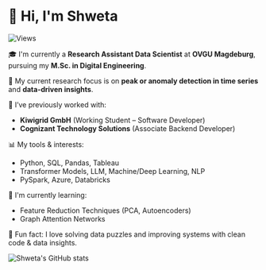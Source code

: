 
<!--
**shweta27407/shweta27407** is a ✨ _special_ ✨ repository because its `README.md` (this file) appears on your GitHub profile.

Here are some ideas to get you started:

- 🔭 I’m currently working on ...
- 🌱 I’m currently learning ...
- 👯 I’m looking to collaborate on ...
- 🤔 I’m looking for help with ...
- 💬 Ask me about ...
- 📫 How to reach me: ...
- 😄 Pronouns: ...
- ⚡ Fun fact: ...
-->

# 👋 Hi, I'm Shweta

![Views](https://komarev.com/ghpvc/?username=shweta27407&color=yellow)

🎓 I'm currently a **Research Assistant Data Scientist** at **OVGU Magdeburg**, pursuing my **M.Sc. in Digital Engineering**.

🔬 My current research focus is on **peak or anomaly detection in time series** and **data-driven insights**.

💼 I’ve previously worked with:
- **Kiwigrid GmbH** (Working Student – Software Developer)
- **Cognizant Technology Solutions** (Associate Backend Developer)

📊 My tools & interests:
- Python, SQL, Pandas, Tableau
- Transformer Models, LLM, Machine/Deep Learning, NLP
- PySpark, Azure, Databricks

🌱 I'm currently learning:
- Feature Reduction Techniques (PCA, Autoencoders)
- Graph Attention Networks

💬 Fun fact: I love solving data puzzles and improving systems with clean code & data insights.


![Shweta's GitHub stats](https://github-readme-stats.vercel.app/api?username=shweta27407&show_icons=true&theme=radical)

